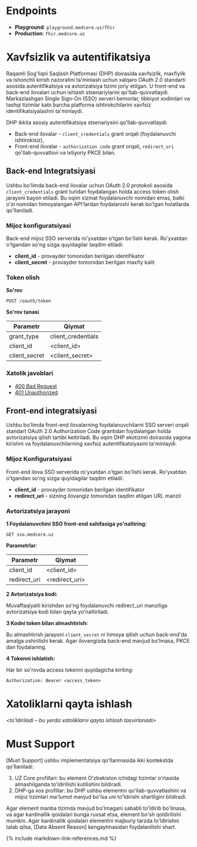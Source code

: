 # Endpoints

- **Playground**: `playground.medcore.uz/fhir`
- **Production**: `fhir.medcore.uz`


# Xavfsizlik va autentifikatsiya

Raqamli Sog'liqni Saqlash Platformasi (DHP) doirasida xavfsizlik, maxfiylik va ishonchli kirish nazoratini ta'minlash uchun xalqaro OAuth 2.0 standarti asosida autentifikatsiya va avtorizatsiya tizimi joriy etilgan.
U front-end va back-end ilovalari uchun ishlash stsenariylarini qo'llab-quvvatlaydi. Markazlashgan Single Sign-On (SSO) serveri bemorlar, tibbiyot xodimlari va tashqi tizimlar kabi barcha platforma ishtirokchilarini xavfsiz identifikatsiyalashni ta'minlaydi.

DHP ikkita asosiy autentifikatsiya stsenariysini qo'llab-quvvatlaydi:
- Back-end ilovalar - `client_credentials` grant orqali (foydalanuvchi ishtirokisiz),
- Front-end ilovalar - `authorization code` grant orqali, `redirect_uri` qo'llab-quvvatlovi va ixtiyoriy PKCE bilan.

## Back-end Integratsiyasi

Ushbu bo'limda back-end ilovalar uchun OAuth 2.0 protokoli asosida `client_credentials` grant turidan foydalangan holda access token olish jarayoni bayon etiladi.
Bu oqim xizmat foydalanuvchi nomidan emas, balki o'zi nomidan himoyalangan API'lardan foydalanishi kerak bo'lgan holatlarda qo'llaniladi.

### Mijoz konfiguratsiyasi

Back-end mijoz SSO serverida ro'yxatdan o'tgan bo'lishi kerak. Ro'yxatdan o'tgandan so'ng sizga quyidagilar taqdim etiladi:
- **client_id** - provayder tomonidan berilgan identifikator
- **client_secret** - provayder tomonidan berilgan maxfiy kalit

### Token olish

**So'rov**

```
POST /oauth/token
```

**So'rov tanasi**

| Parametr      | Qiymat               |
|----------------|---------------------|
| grant\_type    | client\_credentials |
| client\_id     | \<client\_id>       |
| client\_secret | \<client\_secret>   |

### Xatolik javoblari

* <a href="https://www.postman.com/eg3333-1491/dhp/example/45312060-dce119ab-d60d-4112-acba-cb31503753b5/dhp-core?active-environment=45312060-e14d5c80-4578-464f-a016-dd51f566a5cd" target="_blank">400 Bad Request</a>
* <a href="https://www.postman.com/eg3333-1491/dhp/example/45312060-b279c65c-72e6-4161-be4c-0281fed405bd/dhp-core?active-environment=45312060-e14d5c80-4578-464f-a016-dd51f566a5cd" target="_blank">401 Unauthorized</a>

## Front-end integratsiyasi

Ushbu bo'limda front-end ilovalarning foydalanuvchilarni SSO serveri orqali standart OAuth 2.0 Authorization Code grantidan foydalangan holda avtorizatsiya qilish tartibi keltiriladi. Bu oqim DHP ekotizimi doirasida yagona kirishni va foydalanuvchilarning xavfsiz autentifikatsiyasini ta'minlaydi.

### Mijoz Konfiguratsiyasi

Front-end ilova SSO serverida ro'yxatdan o'tgan bo'lishi kerak. Ro'yxatdan o'tgandan so'ng sizga quyidagilar taqdim etiladi:

- **client_id** - provayder tomonidan berilgan identifikator
- **redirect_uri** - sizning ilovangiz tomonidan taqdim etilgan URL manzil

### Avtorizatsiya jarayoni

**1 Foydalanuvchini SSO front-end sahifasiga yo'naltiring:**

```
GET sso.medcore.uz
```

**Parametrlar**:

| Parametr     | Qiymat            |
|---------------|------------------|
| client\_id    | \<client\_id>    |
| redirect\_uri | \<redirect\_uri> |

**2 Avtorizatsiya kodi:**

Muvaffaqiyatli kirishdan so'ng foydalanuvchi redirect_uri manziliga avtorizatsiya kodi bilan qayta yo'naltiriladi.

**3 Kodni token bilan almashtirish:**

Bu almashtirish jarayoni `client_secret` ni himoya qilish uchun back-end'da amalga oshirilishi kerak. Agar ilovangizda back-end mavjud bo'lmasa, PKCE dan foydalaning.

**4 Tokenni ishlatish:**

Har bir so'rovda access tokenni quyidagicha kiriting:

```
Authorization: Bearer <access_token>
```

# Xatoliklarni qayta ishlash

*\<to'ldiriladi – bu yerda xatoliklarni qayta ishlash tasvirlanadi\>*

# Must Support
[Must Support] ushbu implementatsiya qo'llanmasida ikki kontekstda qo'llaniladi:

1. UZ Core profillari: bu element O'zbekiston ichidagi tizimlar o'rtasida almashilganda to'ldirilishi kutilishini bildiradi.
2. DHP-ga xos profillar: bu DHP ushbu elementni qo'llab-quvvatlashini va mijoz tizimlari ma'lumot mavjud bo'lsa uni to'ldirishi shartligini bildiradi.

Agar element manba tizimda mavjud bo'lmagani sababli to'ldirib bo'lmasa, va agar kardinallik qoidalari bunga ruxsat etsa, element bo'sh qoldirilishi mumkin. Agar kardinallik qoidalari elementni majburiy tarzda to'ldirishni talab qilsa, [Data Absent Reason] kengaytmasidan foydalanilishi shart.

{% include markdown-link-references.md %}
